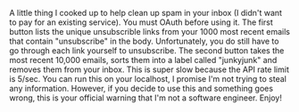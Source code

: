 A little thing I cooked up to help clean up spam in your inbox (I didn't want to pay for an existing service). You must OAuth before using it. The first button lists the unique unsubscrible links from your 1000 most recent emails that contain "unsubscribe" in the body. Unfortunately, you do still have to go through each link yourself to unsubscribe. The second button takes the most recent 10,000 emails, sorts them into a label called "junkyjunk" and removes them from your inbox. This is super slow because the API rate limit is 5/sec. You can run this on your localhost, I promise I'm not trying to steal any information. However, if you decide to use this and something goes wrong, this is your official warning that I'm not a software engineer. Enjoy!